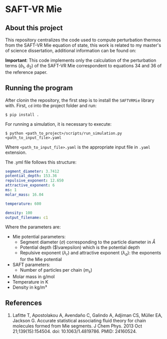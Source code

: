 # SAFT-VR Mie

## About this project

This repository centralizes the code used to compute perturbation thermos from the SAFT-VR Mie equation of state, this work is related to my master's of science dissertation, additional information can be found on:

**Important**: This code implements only the calculation of the perturbation terms ($\tilde{a}_1$, $\tilde{a}_2$) of the SAFT-VR Mie correspondent to equations 34 and 36 of the reference paper.

## Running the program

After clonin the repository, the first step is to install the `SAFTVRMie` library with. First, `cd` into the project folder and run:

```
$ pip install .
```

For running a simulation, it is necessary to execute:

```
$ python <path_to_project>/scripts/run_simulation.py <path_to_input_file>.yaml
```

Where `<path_to_input_file>.yaml` is the appropriate input file in `.yaml` extension.

The .yml file follows this structure:

```yaml
segment_diameter: 3.7412
potential_depth: 153.36
repulsive_exponent: 12.650
attractive_exponent: 6
ms: 1
molar_mass: 16.04

temperature: 600

density: 100
output_filename: c1
```

Where the parameters are:
- Mie potential parameters:
  - Segment diameter ($\sigma$) corresponding to the particle diameter in $\mathring{A}$
  - Potential depth ($\varepsilon) which is the potential depth
  - Repulsive exponent ($\lambda_r$) and attractive exponent ($\lambda_a$): the exponents for the Mie potential
- SAFT parameters:
  - Number of particles per chain ($m_s$)
- Molar mass in g/mol
- Temperature in K
- Density in kg/m³

## References
1. Lafitte T, Apostolakou A, Avendaño C, Galindo A, Adjiman CS, Müller EA, Jackson G. Accurate statistical associating fluid theory for chain molecules formed from Mie segments. J Chem Phys. 2013 Oct 21;139(15):154504. doi: 10.1063/1.4819786. PMID: 24160524.
